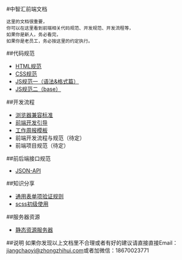 #中智汇前端文档

```
这里的文档很重要，
你可以在这里看到前端相关代码规范、开发规范、开发流程等，
如果你是新人，务必看完，
如果你是老员工，务必按这里的约定执行。
```

##代码规范

+ [HTML规范](./coding-standards/html.md)
+ [CSS规范](./coding-standards/css.md)
+ [JS规范一（语法&格式篇）](./coding-standards/js.md)
+ [JS规范二（base）](./coding-standards/js-base.md)

##开发流程

+ [浏览器兼容标准](./coding-standards/browser.md)
+ [前端开发引导](./developing-standards/guideline.md)
+ [工作周报模板](./developing-standards/weekly-report-template.md) 
+ 前端开发流程与规范（待定）
+ 前端项目规范（待定）

##前后端接口规范
+ [JSON-API](./json/json-api.md)

##知识分享
+ [通用表单项验证规则](./share/validation.md) 
+ [scss初级使用](./developing-standards/scss-use.md)

##服务器资源
+ [静态资源服务器](./developing-standards/server-list.md) 

##说明
如果你发现以上文档里不合理或者有好的建议请直接直接Email：<a href="mailto:jiangchaoyi@zhongzhihui.com">jiangchaoyi@zhongzhihui.com</a>或者加微信：18670023771
